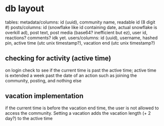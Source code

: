 # db layout

tables:
metadata/columns: id (uuid), community name, readable id (8 digit #)
posts/columns: id (snowflake like id containing date, actual snowflake is overkill ad), post text, post media (base64? inefficient but ez), user id, reactions? comments? idk yet.
users/columns: id (uuid), username, hashed pin, active time (utc unix timestamp?), vacation end (utc unix timestamp?)

## checking for activity (active time)

on login check to see if the current time is past the active time; active time is extended a week past the date of an action such as joining the community, posting, and nothing else

## vacation implementation

if the current time is before the vacation end time, the user is not allowed to access the community. Setting a vacation adds the vacation length (+ 2 day?) to the active time
